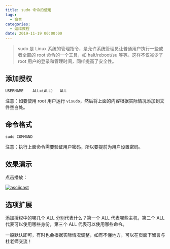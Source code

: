 ```yaml
---
title: sudo 命令的使用
tags:
  - 命令
categories:
  - 运维教程
date: 2019-11-19 00:00:00
---
```


> sudo 是 Linux 系统的管理指令，是允许系统管理员让普通用户执行一些或者全部的 root 命令的一个工具，如 halt/reboot/su 等等。这样不仅减少了 root 用户的登录和管理时间，同样提高了安全性。

<!-- more -->

## 添加授权

```
USERNAME	ALL=(ALL)	ALL
```

注意：如要使用 root 用户运行 `visudo`，然后将上面的内容根据实际情况添加到文件空白处。

## 命令格式

```
sudo COMMAND
```

注意：执行上面命令需要验证用户密码，所以要提前为用户设置密码。

## 效果演示

点击播放：

[![asciicast](https://asciinema.org/a/281288.svg)](https://asciinema.org/a/281288)

## 选项扩展

添加授权中的哪几个 ALL 分别代表什么？第一个 ALL 代表哪些主机，第二个 ALL 代表可以使用哪些身份，第三个 ALL 代表可以使用哪些命令。

一般默认即可，有时也会根据实际情况调整，如有不懂地方，可以在页面下留言与杜老师交流！
